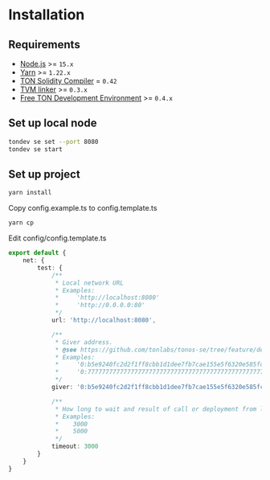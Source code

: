 # Installation
## Requirements
* [Node.js](https://nodejs.org) >= `15.x`
* [Yarn](https://classic.yarnpkg.com) >= `1.22.x`
* [TON Solidity Compiler](https://github.com/tonlabs/TON-Solidity-Compiler) = `0.42`
* [TVM linker](https://github.com/tonlabs/TVM-linker) >= `0.3.x`
* [Free TON Development Environment](https://github.com/tonlabs/tondev) >= `0.4.x`

## Set up local node
```sh
tondev se set --port 8080
tondev se start
```

## Set up project
```sh
yarn install
```

Copy config.example.ts to config.template.ts
```sh
yarn cp
```

Edit config/config.template.ts
```ts
export default {
    net: {
        test: {
            /**
             * Local network URL
             * Examples:
             *     'http://localhost:8080'
             *     'http://0.0.0.0:80'
             */
            url: 'http://localhost:8080',

            /**
             * Giver address.
             * @see https://github.com/tonlabs/tonos-se/tree/feature/dev-giver/contracts
             * Examples:
             *     '0:b5e9240fc2d2f1ff8cbb1d1dee7fb7cae155e5f6320e585fcc685698994a19a5'
             *     '0:7777777777777777777777777777777777777777777777777777777777777777'
             */
            giver: '0:b5e9240fc2d2f1ff8cbb1d1dee7fb7cae155e5f6320e585fcc685698994a19a5',

            /**
             * How long to wait and result of call or deployment from local node in milliseconds
             * Examples:
             *    3000
             *    5000
             */
            timeout: 3000
        }
    }
}
```